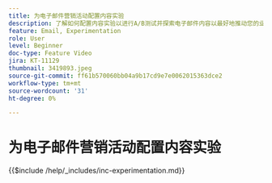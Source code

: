 ```yaml
---
title: 为电子邮件营销活动配置内容实验
description: 了解如何配置内容实验以进行A/B测试并探索电子邮件内容以最好地推动您的业务目标。
feature: Email, Experimentation
role: User
level: Beginner
doc-type: Feature Video
jira: KT-11129
thumbnail: 3419893.jpeg
source-git-commit: ff61b570060bb04a9b17cd9e7e0062015363dce2
workflow-type: tm+mt
source-wordcount: '31'
ht-degree: 0%

---
```



# 为电子邮件营销活动配置内容实验

{{$include /help/_includes/inc-experimentation.md}}
